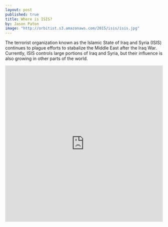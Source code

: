 ```yaml
---
layout: post
published: true
title: Where is ISIS?
by: Jason Paton
image: "http://orbitist.s3.amazonaws.com/2015/isis/isis.jpg"
---
```

The terrorist organization known as the Islamic State of Iraq and Syria (ISIS) continues to plague efforts to stabalize the Middle East after the Iraq War. Currently, ISIS controls large portions of Iraq and Syria, but their influence is also growing in other parts of the world.

<iframe width="100%" height="500px" src="http://app.orbitist.com/embed-toner/175" frameborder="0" allowfullscreen></iframe>
